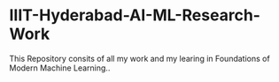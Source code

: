 # IIIT-Hyderabad-AI-ML-Research-Work
This Repository consits of all my work and my learing in Foundations of Modern Machine Learning..
